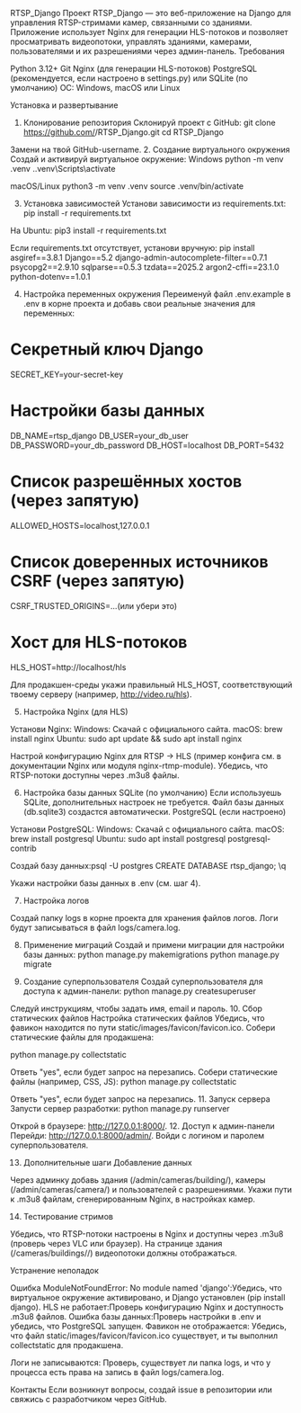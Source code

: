 RTSP_Django
Проект RTSP_Django — это веб-приложение на Django для управления RTSP-стримами камер, связанными со зданиями. Приложение использует Nginx для генерации HLS-потоков и позволяет просматривать видеопотоки, управлять зданиями, камерами, пользователями и их разрешениями через админ-панель.
Требования

Python 3.12+
Git
Nginx (для генерации HLS-потоков)
PostgreSQL (рекомендуется, если настроено в settings.py) или SQLite (по умолчанию)
ОС: Windows, macOS или Linux

Установка и развертывание
1. Клонирование репозитория
Склонируй проект с GitHub:
git clone https://github.com/<your-username>/RTSP_Django.git
cd RTSP_Django

Замени <your-username> на твой GitHub-username.
2. Создание виртуального окружения
Создай и активируй виртуальное окружение:
Windows
python -m venv .venv
.\.venv\Scripts\activate

macOS/Linux
python3 -m venv .venv
source .venv/bin/activate

3. Установка зависимостей
Установи зависимости из requirements.txt:
pip install -r requirements.txt

На Ubuntu:
pip3 install -r requirements.txt

Если requirements.txt отсутствует, установи вручную:
pip install asgiref==3.8.1 Django==5.2 django-admin-autocomplete-filter==0.7.1 psycopg2==2.9.10 sqlparse==0.5.3 tzdata==2025.2 argon2-cffi==23.1.0 python-dotenv==1.0.1

4. Настройка переменных окружения
Переименуй файл .env.example в .env в корне проекта и добавь свои реальные значения для переменных:
# Секретный ключ Django
SECRET_KEY=your-secret-key

# Настройки базы данных
DB_NAME=rtsp_django
DB_USER=your_db_user
DB_PASSWORD=your_db_password
DB_HOST=localhost
DB_PORT=5432
# Список разрешённых хостов (через запятую)
ALLOWED_HOSTS=localhost,127.0.0.1
# Список доверенных источников CSRF (через запятую)
CSRF_TRUSTED_ORIGINS=...(или убери это)
# Хост для HLS-потоков
HLS_HOST=http://localhost/hls

Для продакшен-среды укажи правильный HLS_HOST, 
соответствующий твоему серверу (например, http://video.ru/hls).

5. Настройка Nginx (для HLS)

Установи Nginx:
Windows: Скачай с официального сайта.
macOS: brew install nginx
Ubuntu: sudo apt update && sudo apt install nginx


Настрой конфигурацию Nginx для RTSP → HLS (пример конфига см. в документации Nginx или модуля nginx-rtmp-module).
Убедись, что RTSP-потоки доступны через .m3u8 файлы.

6. Настройка базы данных
SQLite (по умолчанию)
Если используешь SQLite, дополнительных настроек не требуется. Файл базы данных (db.sqlite3) создастся автоматически.
PostgreSQL (если настроено)

Установи PostgreSQL:
Windows: Скачай с официального сайта.
macOS: brew install postgresql
Ubuntu: sudo apt install postgresql postgresql-contrib


Создай базу данных:psql -U postgres
CREATE DATABASE rtsp_django;
\q


Укажи настройки базы данных в .env (см. шаг 4).

7. Настройка логов

Создай папку logs в корне проекта для хранения файлов логов. Логи будут записываться в файл logs/camera.log.

8. Применение миграций
Создай и примени миграции для настройки базы данных:
python manage.py makemigrations
python manage.py migrate

9. Создание суперпользователя
Создай суперпользователя для доступа к админ-панели:
python manage.py createsuperuser

Следуй инструкциям, чтобы задать имя, email и пароль.
10. Сбор статических файлов
Настройка статических файлов
Убедись, что фавикон находится по пути static/images/favicon/favicon.ico. 
Собери статические файлы для продакшена:

python manage.py collectstatic

Ответь "yes", если будет запрос на перезапись.
Собери статические файлы (например, CSS, JS):
python manage.py collectstatic

Ответь "yes", если будет запрос на перезапись.
11. Запуск сервера
Запусти сервер разработки:
python manage.py runserver

Открой в браузере: http://127.0.0.1:8000/.
12. Доступ к админ-панели
Перейди: http://127.0.0.1:8000/admin/. Войди с логином и паролем суперпользователя.

13. Дополнительные шаги
Добавление данных

Через админку добавь здания (/admin/cameras/building/), камеры (/admin/cameras/camera/) и пользователей с разрешениями.
Укажи пути к .m3u8 файлам, сгенерированным Nginx, в настройках камер.

14. Тестирование стримов

Убедись, что RTSP-потоки настроены в Nginx и доступны через .m3u8 (проверь через VLC или браузер).
На странице здания (/cameras/buildings/<id>/) видеопотоки должны отображаться.

Устранение неполадок

Ошибка ModuleNotFoundError: No module named 'django':Убедись, что виртуальное окружение активировано, и Django установлен (pip install django).
HLS не работает:Проверь конфигурацию Nginx и доступность .m3u8 файлов.
Ошибка базы данных:Проверь настройки в .env и убедись, что PostgreSQL запущен.
Фавикон не отображается: Убедись, что файл static/images/favicon/favicon.ico существует, и ты выполнил collectstatic для продакшена.

Логи не записываются: Проверь, существует ли папка logs, и что у процесса есть права на запись в файл logs/camera.log.

Контакты
Если возникнут вопросы, создай issue в репозитории или свяжись с разработчиком через GitHub.
